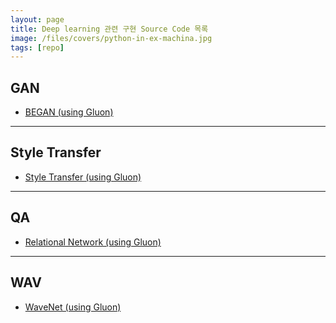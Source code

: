 ```yaml
---
layout: page
title: Deep learning 관련 구현 Source Code 목록
image: /files/covers/python-in-ex-machina.jpg
tags: [repo]
---
```


GAN
---
- [BEGAN (using Gluon)](https://github.com/seujung/paper_study/tree/master/BEGAN)

---

Style Transfer
---
- [Style Transfer (using Gluon)](https://github.com/seujung/paper_study/tree/master/neural_style_transfer)
 
---

QA
--
- [Relational Network (using Gluon)](https://github.com/ski-net/dl_study_with_gluon_2nd/tree/master/relational_network)

---

WAV
--
- [WaveNet (using Gluon)](https://github.com/ski-net/dl_study_with_gluon_2nd/tree/master/Wavenet)

